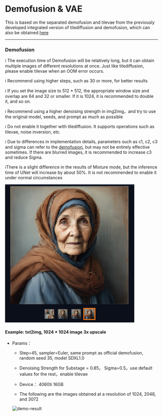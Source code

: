 # Demofusion & VAE

This is based on the separated demofusion and tilevae from the previously developed integrated version of tilediffusion and demofusion, which can also be obtained [here](https://github.com/pkuliyi2015/multidiffusion-upscaler-for-automatic1111)

****

### Demofusion

ℹ The execution time of Demofusion will be relatively long, but it can obtain multiple images of different resolutions at once. Just like tilediffusion, please enable tilevae when an OOM error occurs.

ℹ Recommend using higher steps, such as 30 or more, for better results

ℹ If you set the image size to 512 * 512, the appropriate window size and overlap are 64 and 32 or smaller. If it is 1024, it is recommended to double it, and so on.

ℹ Recommend using a higher denoising strength in img2img，and try to use the original model, seeds, and prompt as much as possible

ℹ Do not enable it together with tilediffusion.  It supports operations such as tilevae, noise inversion, etc.

ℹ Due to differences in implementation details, parameters such as c1, c2, c3 and sigma can refer to the [demofusion](https://ruoyidu.github.io/demofusion/demofusion.html), but may not be entirely effective sometimes. If there are blurred images, it is recommended to increase c3 and reduce Sigma.

ℹThere is a slight difference in the results of Mixture mode, but the inference time of UNet will increase by about 50%. It is not recommended to enable it under normal circumstances

![demo-example](https://github.com/Jaylen-Lee/image-demo/blob/main/example.png?raw=true)

#### Example: txt2img, 1024 * 1024 image 3x upscale

- Params：

  - Step=45, sampler=Euler, same prompt as official demofusion, random seed 35, model SDXL1.0

  - Denoising Strength for Substage = 0.85， Sigma=0.5，use default values for the rest，enable tilevae

  - Device： 4060ti 16GB
  - The following are the images obtained at a resolution of 1024, 2048, and 3072

  ![demo-result](https://github.com/Jaylen-Lee/image-demo/blob/main/3.png?raw=true)

